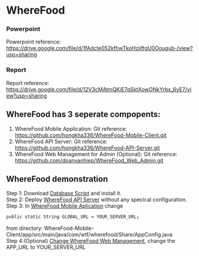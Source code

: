 # WhereFood
### Powerpoint
Powerpoint reference: https://drive.google.com/file/d/1fAdcte052kfhwTkoHziiftgU0Oougub-/view?usp=sharing
### Report
Report reference: https://drive.google.com/file/d/12V3cMAtmQKiE7qSktXowONkYrbx_6yE7/view?usp=sharing 
## WhereFood has 3 seperate compopents:
1. WhereFood Mobile Application: 
Git reference: https://github.com/hongkha336/WhereFood-Mobile-Client.git
2. WhereFood API Server:
Git reference: https://github.com/hongkha336/WhereFood-API-Server.git
3. WhereFood Web Management for Admin (Optional):
Git reference: https://github.com/doanvanhiep/WhereFood_Web_Admin.git
## WhereFood demonstration
Step 1: Download [Database Script](https://trello-attachments.s3.amazonaws.com/5d88b1f5037ae6478d5bf238/5dab45285280e81f72df4327/7a39b46706e4a4cbd7efcf9c21c1d7c1/wherefood-db-script-4.0.sql) and install it.</br>
Step 2: Deploy [WhereFood API Server](https://github.com/hongkha336/WhereFood-API-Server.git) without any specical configuration.</br>
Step 3: In [WhereFood Mobile Aplication](https://github.com/hongkha336/WhereFood-Mobile-Client.git) change 
```bash
public static String GLOBAL_URL = YOUR_SERVER_URL;
``` 
from directory: WhereFood-Mobile-Client/app/src/main/java/com/wtf/wherefood/Share/AppConfig.java
</br>
Step 4:(Optional) [Change WhereFood Web Management](https://github.com/doanvanhiep/WhereFood_Web_Admin.git), change the APP_URL to YOUR_SERVER_URL




